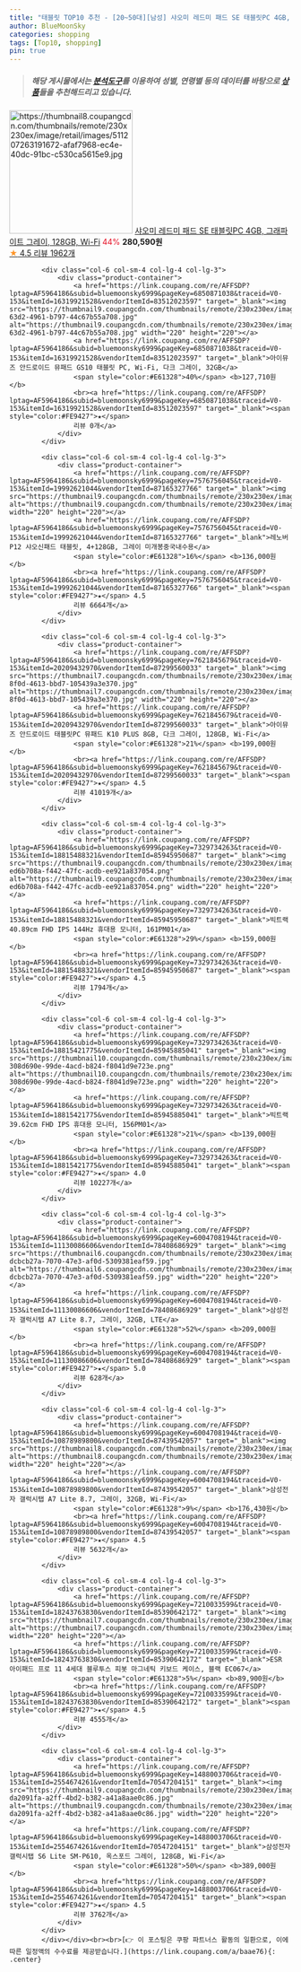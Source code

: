 ```yaml
---
title: "태블릿 TOP10 추천 - [20~50대][남성] 샤오미 레드미 패드 SE 태블릿PC 4GB, 그래파이트 그레이, 128GB, Wi-Fi"
author: BlueMoonSky
categories: shopping
tags: [Top10, shopping]
pin: true
---
```


> ##### 해당 게시물에서는 [**분석도구**](https://itemscout.io/)를 이용하여 **성별**, **연령별** 등의 데이터를 바탕으로 [**상품**](https://link.coupang.com/a/baae76)들을 추천해드리고 있습니다.
<div class="container"><div class="row">
            <div class="col-6 col-sm-4 col-lg-4 col-lg-3">
                <div class="product-container">
                    <a href="https://link.coupang.com/re/AFFSDP?lptag=AF5964186&subid=bluemoonsky6999&pageKey=7522976434&traceid=V0-153&itemId=19734918378&vendorItemId=86838755439" target="_blank"><img src="https://thumbnail8.coupangcdn.com/thumbnails/remote/230x230ex/image/retail/images/511207263191672-afaf7968-ec4e-40dc-91bc-c530ca5615e9.jpg" alt="https://thumbnail8.coupangcdn.com/thumbnails/remote/230x230ex/image/retail/images/511207263191672-afaf7968-ec4e-40dc-91bc-c530ca5615e9.jpg" width="220" height="220"></a>
                    <a href="https://link.coupang.com/re/AFFSDP?lptag=AF5964186&subid=bluemoonsky6999&pageKey=7522976434&traceid=V0-153&itemId=19734918378&vendorItemId=86838755439" target="_blank">샤오미 레드미 패드 SE 태블릿PC 4GB, 그래파이트 그레이, 128GB, Wi-Fi</a>
                    <span style="color:#E61328">44%</span> <b>280,590원</b>
                    <br><a href="https://link.coupang.com/re/AFFSDP?lptag=AF5964186&subid=bluemoonsky6999&pageKey=7522976434&traceid=V0-153&itemId=19734918378&vendorItemId=86838755439" target="_blank"><span style="color:#FE9427">★</span> 4.5
                    리뷰 1962개</a>
                </div>
            </div>
            
            <div class="col-6 col-sm-4 col-lg-4 col-lg-3">
                <div class="product-container">
                    <a href="https://link.coupang.com/re/AFFSDP?lptag=AF5964186&subid=bluemoonsky6999&pageKey=6850871038&traceid=V0-153&itemId=16319921528&vendorItemId=83512023597" target="_blank"><img src="https://thumbnail9.coupangcdn.com/thumbnails/remote/230x230ex/image/retail/images/2022/10/18/14/3/b653cd4a-63d2-4961-b797-44c67b55a708.jpg" alt="https://thumbnail9.coupangcdn.com/thumbnails/remote/230x230ex/image/retail/images/2022/10/18/14/3/b653cd4a-63d2-4961-b797-44c67b55a708.jpg" width="220" height="220"></a>
                    <a href="https://link.coupang.com/re/AFFSDP?lptag=AF5964186&subid=bluemoonsky6999&pageKey=6850871038&traceid=V0-153&itemId=16319921528&vendorItemId=83512023597" target="_blank">아이뮤즈 안드로이드 뮤패드 GS10 태블릿 PC, Wi-Fi, 다크 그레이, 32GB</a>
                    <span style="color:#E61328">40%</span> <b>127,710원</b>
                    <br><a href="https://link.coupang.com/re/AFFSDP?lptag=AF5964186&subid=bluemoonsky6999&pageKey=6850871038&traceid=V0-153&itemId=16319921528&vendorItemId=83512023597" target="_blank"><span style="color:#FE9427">★</span> 
                    리뷰 0개</a>
                </div>
            </div>
            
            <div class="col-6 col-sm-4 col-lg-4 col-lg-3">
                <div class="product-container">
                    <a href="https://link.coupang.com/re/AFFSDP?lptag=AF5964186&subid=bluemoonsky6999&pageKey=7576756045&traceid=V0-153&itemId=19992621044&vendorItemId=87165327766" target="_blank"><img src="https://thumbnail9.coupangcdn.com/thumbnails/remote/230x230ex/image/vendor_inventory/3981/4d9ea8189d77fdf7ba8c00e08c1f080a551e08e22b12a310ce5348ca1224.jpg" alt="https://thumbnail9.coupangcdn.com/thumbnails/remote/230x230ex/image/vendor_inventory/3981/4d9ea8189d77fdf7ba8c00e08c1f080a551e08e22b12a310ce5348ca1224.jpg" width="220" height="220"></a>
                    <a href="https://link.coupang.com/re/AFFSDP?lptag=AF5964186&subid=bluemoonsky6999&pageKey=7576756045&traceid=V0-153&itemId=19992621044&vendorItemId=87165327766" target="_blank">레노버 P12 샤오신패드 태블릿, 4+128GB, 그레이 미개봉중국내수용</a>
                    <span style="color:#E61328">16%</span> <b>136,000원</b>
                    <br><a href="https://link.coupang.com/re/AFFSDP?lptag=AF5964186&subid=bluemoonsky6999&pageKey=7576756045&traceid=V0-153&itemId=19992621044&vendorItemId=87165327766" target="_blank"><span style="color:#FE9427">★</span> 4.5
                    리뷰 6664개</a>
                </div>
            </div>
            
            <div class="col-6 col-sm-4 col-lg-4 col-lg-3">
                <div class="product-container">
                    <a href="https://link.coupang.com/re/AFFSDP?lptag=AF5964186&subid=bluemoonsky6999&pageKey=7621845679&traceid=V0-153&itemId=20209432970&vendorItemId=87299560033" target="_blank"><img src="https://thumbnail7.coupangcdn.com/thumbnails/remote/230x230ex/image/retail/images/2023/09/26/17/7/5135293a-8f0d-4613-bbd7-105439a3e370.jpg" alt="https://thumbnail7.coupangcdn.com/thumbnails/remote/230x230ex/image/retail/images/2023/09/26/17/7/5135293a-8f0d-4613-bbd7-105439a3e370.jpg" width="220" height="220"></a>
                    <a href="https://link.coupang.com/re/AFFSDP?lptag=AF5964186&subid=bluemoonsky6999&pageKey=7621845679&traceid=V0-153&itemId=20209432970&vendorItemId=87299560033" target="_blank">아이뮤즈 안드로이드 태블릿PC 뮤패드 K10 PLUS 8GB, 다크 그레이, 128GB, Wi-Fi</a>
                    <span style="color:#E61328">21%</span> <b>199,000원</b>
                    <br><a href="https://link.coupang.com/re/AFFSDP?lptag=AF5964186&subid=bluemoonsky6999&pageKey=7621845679&traceid=V0-153&itemId=20209432970&vendorItemId=87299560033" target="_blank"><span style="color:#FE9427">★</span> 4.5
                    리뷰 41019개</a>
                </div>
            </div>
            
            <div class="col-6 col-sm-4 col-lg-4 col-lg-3">
                <div class="product-container">
                    <a href="https://link.coupang.com/re/AFFSDP?lptag=AF5964186&subid=bluemoonsky6999&pageKey=7329734263&traceid=V0-153&itemId=18815488321&vendorItemId=85945950687" target="_blank"><img src="https://thumbnail9.coupangcdn.com/thumbnails/remote/230x230ex/image/retail/images/237819820383965-ed6b708a-f442-47fc-acdb-ee921a837054.png" alt="https://thumbnail9.coupangcdn.com/thumbnails/remote/230x230ex/image/retail/images/237819820383965-ed6b708a-f442-47fc-acdb-ee921a837054.png" width="220" height="220"></a>
                    <a href="https://link.coupang.com/re/AFFSDP?lptag=AF5964186&subid=bluemoonsky6999&pageKey=7329734263&traceid=V0-153&itemId=18815488321&vendorItemId=85945950687" target="_blank">빅트랙 40.89cm FHD IPS 144Hz 휴대용 모니터, 161PM01</a>
                    <span style="color:#E61328">29%</span> <b>159,000원</b>
                    <br><a href="https://link.coupang.com/re/AFFSDP?lptag=AF5964186&subid=bluemoonsky6999&pageKey=7329734263&traceid=V0-153&itemId=18815488321&vendorItemId=85945950687" target="_blank"><span style="color:#FE9427">★</span> 4.5
                    리뷰 1794개</a>
                </div>
            </div>
            
            <div class="col-6 col-sm-4 col-lg-4 col-lg-3">
                <div class="product-container">
                    <a href="https://link.coupang.com/re/AFFSDP?lptag=AF5964186&subid=bluemoonsky6999&pageKey=7329734263&traceid=V0-153&itemId=18815421775&vendorItemId=85945885041" target="_blank"><img src="https://thumbnail10.coupangcdn.com/thumbnails/remote/230x230ex/image/retail/images/1670131706277199-308d690e-99de-4acd-b824-f8041d9e723e.png" alt="https://thumbnail10.coupangcdn.com/thumbnails/remote/230x230ex/image/retail/images/1670131706277199-308d690e-99de-4acd-b824-f8041d9e723e.png" width="220" height="220"></a>
                    <a href="https://link.coupang.com/re/AFFSDP?lptag=AF5964186&subid=bluemoonsky6999&pageKey=7329734263&traceid=V0-153&itemId=18815421775&vendorItemId=85945885041" target="_blank">빅트랙 39.62cm FHD IPS 휴대용 모니터, 156PM01</a>
                    <span style="color:#E61328">21%</span> <b>139,000원</b>
                    <br><a href="https://link.coupang.com/re/AFFSDP?lptag=AF5964186&subid=bluemoonsky6999&pageKey=7329734263&traceid=V0-153&itemId=18815421775&vendorItemId=85945885041" target="_blank"><span style="color:#FE9427">★</span> 4.0
                    리뷰 10227개</a>
                </div>
            </div>
            
            <div class="col-6 col-sm-4 col-lg-4 col-lg-3">
                <div class="product-container">
                    <a href="https://link.coupang.com/re/AFFSDP?lptag=AF5964186&subid=bluemoonsky6999&pageKey=6004708194&traceid=V0-153&itemId=11130086606&vendorItemId=78408686929" target="_blank"><img src="https://thumbnail6.coupangcdn.com/thumbnails/remote/230x230ex/image/retail/images/542699328324718-dcbcb27a-7070-47e3-af0d-5309381eaf59.jpg" alt="https://thumbnail6.coupangcdn.com/thumbnails/remote/230x230ex/image/retail/images/542699328324718-dcbcb27a-7070-47e3-af0d-5309381eaf59.jpg" width="220" height="220"></a>
                    <a href="https://link.coupang.com/re/AFFSDP?lptag=AF5964186&subid=bluemoonsky6999&pageKey=6004708194&traceid=V0-153&itemId=11130086606&vendorItemId=78408686929" target="_blank">삼성전자 갤럭시탭 A7 Lite 8.7, 그레이, 32GB, LTE</a>
                    <span style="color:#E61328">52%</span> <b>209,000원</b>
                    <br><a href="https://link.coupang.com/re/AFFSDP?lptag=AF5964186&subid=bluemoonsky6999&pageKey=6004708194&traceid=V0-153&itemId=11130086606&vendorItemId=78408686929" target="_blank"><span style="color:#FE9427">★</span> 5.0
                    리뷰 628개</a>
                </div>
            </div>
            
            <div class="col-6 col-sm-4 col-lg-4 col-lg-3">
                <div class="product-container">
                    <a href="https://link.coupang.com/re/AFFSDP?lptag=AF5964186&subid=bluemoonsky6999&pageKey=6004708194&traceid=V0-153&itemId=10878989800&vendorItemId=87439542057" target="_blank"><img src="https://thumbnail8.coupangcdn.com/thumbnails/remote/230x230ex/image/vendor_inventory/fb65/4aa86547cd524bc87af25f1f661c2b5bbfce6b6b29fff179a38b97fbcf06.jpg" alt="https://thumbnail8.coupangcdn.com/thumbnails/remote/230x230ex/image/vendor_inventory/fb65/4aa86547cd524bc87af25f1f661c2b5bbfce6b6b29fff179a38b97fbcf06.jpg" width="220" height="220"></a>
                    <a href="https://link.coupang.com/re/AFFSDP?lptag=AF5964186&subid=bluemoonsky6999&pageKey=6004708194&traceid=V0-153&itemId=10878989800&vendorItemId=87439542057" target="_blank">삼성전자 갤럭시탭 A7 Lite 8.7, 그레이, 32GB, Wi-Fi</a>
                    <span style="color:#E61328">9%</span> <b>176,430원</b>
                    <br><a href="https://link.coupang.com/re/AFFSDP?lptag=AF5964186&subid=bluemoonsky6999&pageKey=6004708194&traceid=V0-153&itemId=10878989800&vendorItemId=87439542057" target="_blank"><span style="color:#FE9427">★</span> 4.5
                    리뷰 5632개</a>
                </div>
            </div>
            
            <div class="col-6 col-sm-4 col-lg-4 col-lg-3">
                <div class="product-container">
                    <a href="https://link.coupang.com/re/AFFSDP?lptag=AF5964186&subid=bluemoonsky6999&pageKey=7210033599&traceid=V0-153&itemId=18243763830&vendorItemId=85390642172" target="_blank"><img src="https://thumbnail7.coupangcdn.com/thumbnails/remote/230x230ex/image/vendor_inventory/5a51/b8b833ece0f14913d4e1bc0d08e11494f801abcc5c48f3262747ac78c25a.jpg" alt="https://thumbnail7.coupangcdn.com/thumbnails/remote/230x230ex/image/vendor_inventory/5a51/b8b833ece0f14913d4e1bc0d08e11494f801abcc5c48f3262747ac78c25a.jpg" width="220" height="220"></a>
                    <a href="https://link.coupang.com/re/AFFSDP?lptag=AF5964186&subid=bluemoonsky6999&pageKey=7210033599&traceid=V0-153&itemId=18243763830&vendorItemId=85390642172" target="_blank">ESR 아이패드 프로 11 4세대 블루투스 피봇 마그네틱 키보드 케이스, 블랙 EC067</a>
                    <span style="color:#E61328">5%</span> <b>89,900원</b>
                    <br><a href="https://link.coupang.com/re/AFFSDP?lptag=AF5964186&subid=bluemoonsky6999&pageKey=7210033599&traceid=V0-153&itemId=18243763830&vendorItemId=85390642172" target="_blank"><span style="color:#FE9427">★</span> 4.5
                    리뷰 4555개</a>
                </div>
            </div>
            
            <div class="col-6 col-sm-4 col-lg-4 col-lg-3">
                <div class="product-container">
                    <a href="https://link.coupang.com/re/AFFSDP?lptag=AF5964186&subid=bluemoonsky6999&pageKey=1488003706&traceid=V0-153&itemId=2554674261&vendorItemId=70547204151" target="_blank"><img src="https://thumbnail9.coupangcdn.com/thumbnails/remote/230x230ex/image/retail/images/9086805868259522-da2091fa-a2ff-4bd2-b382-a41a8aae0c86.jpg" alt="https://thumbnail9.coupangcdn.com/thumbnails/remote/230x230ex/image/retail/images/9086805868259522-da2091fa-a2ff-4bd2-b382-a41a8aae0c86.jpg" width="220" height="220"></a>
                    <a href="https://link.coupang.com/re/AFFSDP?lptag=AF5964186&subid=bluemoonsky6999&pageKey=1488003706&traceid=V0-153&itemId=2554674261&vendorItemId=70547204151" target="_blank">삼성전자 갤럭시탭 S6 Lite SM-P610, 옥스포드 그레이, 128GB, Wi-Fi</a>
                    <span style="color:#E61328">50%</span> <b>389,000원</b>
                    <br><a href="https://link.coupang.com/re/AFFSDP?lptag=AF5964186&subid=bluemoonsky6999&pageKey=1488003706&traceid=V0-153&itemId=2554674261&vendorItemId=70547204151" target="_blank"><span style="color:#FE9427">★</span> 4.5
                    리뷰 3762개</a>
                </div>
            </div>
            </div></div><br><br>[👉 이 포스팅은 쿠팡 파트너스 활동의 일환으로, 이에 따른 일정액의 수수료를 제공받습니다.](https://link.coupang.com/a/baae76){: .center}
